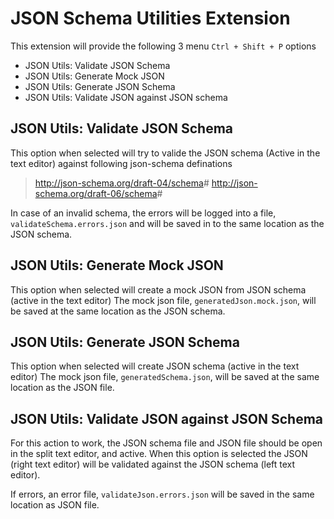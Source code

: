 # JSON Schema Utilities Extension

This extension will provide the following 3 menu `Ctrl + Shift + P` options

- JSON Utils: Validate JSON Schema
- JSON Utils: Generate Mock JSON
- JSON Utils: Generate JSON Schema
- JSON Utils: Validate JSON against JSON schema

## JSON Utils: Validate JSON Schema

This option when selected will try to valide the JSON schema (Active in the text editor) against following json-schema definations

> <http://json-schema.org/draft-04/schema>#
> <http://json-schema.org/draft-06/schema>#

In case of an invalid schema, the errors will be logged into a file, `validateSchema.errors.json` and will be saved in to the same location as the JSON schema.

## JSON Utils: Generate Mock JSON

This option when selected will create a mock JSON from JSON schema (active in the text editor)
The mock json file, `generatedJson.mock.json`, will be saved at the same location as the JSON schema.

## JSON Utils: Generate JSON Schema

This option when selected will create JSON schema (active in the text editor)
The mock json file, `generatedSchema.json`, will be saved at the same location as the JSON file.

## JSON Utils: Validate JSON against JSON Schema

For this action to work, the JSON schema file and JSON file should be open in the split text editor, and active. When this option is selected the JSON (right text editor) will be validated against the JSON schema (left text editor).

If errors, an error file, `validateJson.errors.json` will be saved in the same location as JSON file.